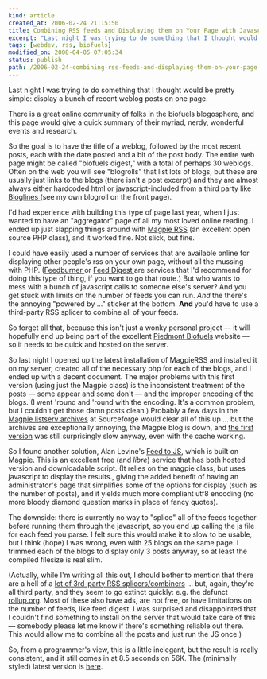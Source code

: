 ```yaml
--- 
kind: article
created_at: 2006-02-24 21:15:50
title: Combining RSS feeds and Displaying them on Your Page with Javascript and PHP
excerpt: "Last night I was trying to do something that I thought would be pretty simple: display a bunch of recent weblog posts on one page. "
tags: [webdev, rss, biofuels]
modified_on: 2008-04-05 07:05:34
status: publish 
path: /2006-02-24-combining-rss-feeds-and-displaying-them-on-your-page-with-javascript-and-php
---
```


Last night I was trying to do something that I thought would be pretty simple: display a bunch of recent weblog posts on one page. 

There is a great online community of folks in the biofuels blogosphere, and this page would give a quick summary of their myriad, nerdy, wonderful events and research. 

So the goal is to have the title of a weblog, followed by the most recent posts, each with the date posted and a bit of the post body. The entire web page might be called "biofuels digest," with a total of perhaps 30 weblogs. Often on the web you will see "blogrolls" that list lots of blogs, but these are usually just links to the blogs (there isn't a post excerpt) and they are almost always either hardcoded html or javascript-included from a third party like <a href="http://www.bloglines.com">Bloglines </a>(see my own blogroll on the front page). 

I'd had experience with building this type of page last year, when I just wanted to have an "aggregator" page of all my most loved online reading. I ended up just slapping things around with <a href="http://magpierss.sourceforge.net/">Magpie RSS</a> (an excellent open source PHP class), and it worked fine.  Not slick, but fine. 

I could have easily used a number of services that are available online for displaying other people's rss on your own page, without all the mussing with PHP. (<a href="http://www.feedburner.com/fb/a/home">Feedburner </a> or <a href="http://www.feeddigest.com/">Feed Digest </a>are services that I'd recommend for doing this type of thing, if you want to go that route.)  But who wants to mess with a bunch of javascript calls to someone else's server? And you get stuck with limits on the number of feeds you can run. <em>And </em>the there's the annoying "powered by ..." sticker at the bottom. <strong>And </strong>you'd have to use a third-party RSS splicer to combine all of your feeds.

So forget all that, because this isn't just a wonky personal project &mdash; it will hopefully end up being part of the excellent <a href="http://www.biofuels.coop/">Piedmont Biofuels</a> website &mdash; so  it needs to be quick and hosted on the server.  

So last night I opened up the latest installation of MagpieRSS and installed it on my server, created all of the necessary php for each of the blogs, and I ended up with a decent document. The major problems with this first version (using just the Magpie class) is the inconsistent treatment of the posts &mdash; some appear and some don't &mdash; and the improper encoding of the blogs. (I went 'round and 'round with the encoding. It's a common problem, but I couldn't get those damn posts clean.) Probably a few days in the <a href="http://sourceforge.net/mailarchive/forum.php?thread_id=9384589&forum_id=12796">Magpie listserv archives</a> at Sourceforge would clear all of this up ... but the archives are exceptionally annoying, the Magpie blog is down, and <a href="http://www.nonprofitdesign.org/biofuels/news/biofuels-aggregator1.php">the first version</a> was still surprisingly slow anyway, even with the cache working.

So I found another solution, Alan Levine's <a href="http://jade.mcli.dist.maricopa.edu/feed/">Feed to JS</a>, which is built on Magpie.  This is an excellent free (and <em>libre</em>) service that has both hosted version and downloadable script. (It relies on the magpie class, but uses javascript to display the results., giving the added benefit of having an administrator's page that simplifies some of the options for display (such as the number of posts), and it yields much more compliant utf8 encoding (no more bloody diamond question marks in place of fancy quotes). 

The downside: there is currently no way to "splice" all of the feeds together before running them through the javascript, so you end up calling the js file for each feed you parse. I felt sure this would make it to slow to be usable, but I think (hope) I was wrong, even with 25 blogs on the same page. I trimmed each of the blogs to display only 3 posts anyway, so at least the compiled filesize is real slim.

(Actually, while I'm writing all this out, I should bother to mention that there are a hell of a <a href="http://cogdogblog.com/2005/10/12/rss-mixers/">lot of 3rd-party RSS splicers/combiners</a> ... but, again, they're all third party, and they seem to go extinct quickly: e.g. the defunct <a href="http://www.rollup.org/">rollup.org</a>. Most of these also have ads, are not free, or have limitations on the number of feeds, like feed digest. I was surprised and disappointed that I couldn't find something to install on the server that would take care of this  &mdash; somebody please let me know if there's something reliable out there. This would allow me to combine all the posts and just run the JS once.) 

So, from a programmer's view, this is a little inelegant, but the result is really consistent, and it still comes in at 8.5 seconds on 56K.  The (minimally styled) latest version is <a href="http://www.nonprofitdesign.org/biofuels/news/biofuels-aggregator3.php">here</a>. 